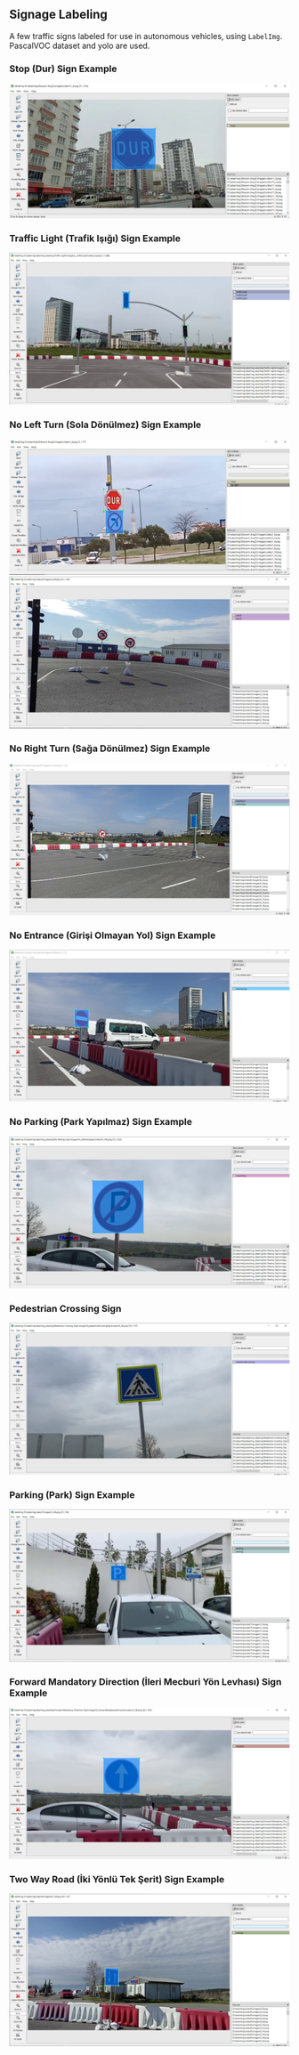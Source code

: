 ##  Signage Labeling
A few traffic signs labeled for use in autonomous vehicles, using `LabelImg`. <br />
PascalVOC dataset and yolo are used.

### Stop (Dur) Sign Example
![](/pictures/stop.PNG)

### Traffic Light (Trafik Işığı) Sign Example
![](/pictures/trafficLight.PNG)

### No Left Turn (Sola Dönülmez) Sign Example
![](/pictures/stop_noLeftTurn.PNG)
![](/pictures/noLeft.PNG)

### No Right Turn (Sağa Dönülmez) Sign Example
![](/pictures/trafficLight_noRightTurn.PNG)

### No Entrance (Girişi Olmayan Yol) Sign Example
![](/pictures/noEntrance.PNG)

### No Parking (Park Yapılmaz) Sign Example
![](/pictures/noparking.PNG)
 
### Pedestrian Crossing Sign
![](/pictures/pedestrianCrossing.PNG) 

### Parking (Park) Sign Example
![](/pictures/parking.PNG)

### Forward Mandatory Direction (İleri Mecburi Yön Levhası) Sign Example
![](/pictures/forward.PNG)

### Two Way Road (İki Yönlü Tek Şerit) Sign Example
![](/pictures/twoWayRoad.PNG)
 